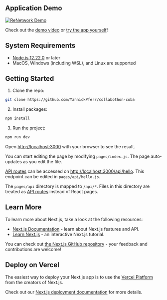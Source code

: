 ## Application Demo
[![ReNetwork Demo](http://img.youtube.com/vi/mr9WcN4rklQ/0.jpg)](http://www.youtube.com/watch?v=mr9WcN4rklQ "ReNetwork Demo")

Check out the [demo video](http://www.youtube.com/watch?v=mr9WcN4rklQ) or [try the app yourself](https://renetwork.vercel.app/)!

## System Requirements
- [Node.js 12.22.0](https://nodejs.org/en) or later
- MacOS, Windows (including WSL), and Linux are supported

## Getting Started

1. Clone the repo:
```bash
git clone https://github.com/YannickPferr/collabothon-coba
```

2. Install packages:
```bash
npm install
```

3. Run the project:
```bash
npm run dev
```
Open [http://localhost:3000](http://localhost:3000) with your browser to see the result.

You can start editing the page by modifying `pages/index.js`. The page auto-updates as you edit the file.

[API routes](https://nextjs.org/docs/api-routes/introduction) can be accessed on [http://localhost:3000/api/hello](http://localhost:3000/api/hello). This endpoint can be edited in `pages/api/hello.js`.

The `pages/api` directory is mapped to `/api/*`. Files in this directory are treated as [API routes](https://nextjs.org/docs/api-routes/introduction) instead of React pages.

## Learn More

To learn more about Next.js, take a look at the following resources:

- [Next.js Documentation](https://nextjs.org/docs) - learn about Next.js features and API.
- [Learn Next.js](https://nextjs.org/learn) - an interactive Next.js tutorial.

You can check out [the Next.js GitHub repository](https://github.com/vercel/next.js/) - your feedback and contributions are welcome!

## Deploy on Vercel

The easiest way to deploy your Next.js app is to use the [Vercel Platform](https://vercel.com/new?utm_medium=default-template&filter=next.js&utm_source=create-next-app&utm_campaign=create-next-app-readme) from the creators of Next.js.

Check out our [Next.js deployment documentation](https://nextjs.org/docs/deployment) for more details.
